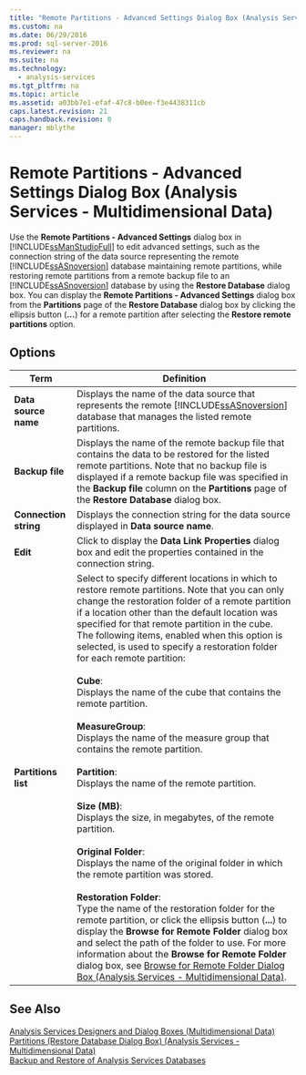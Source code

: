 ```yaml
---
title: "Remote Partitions - Advanced Settings Dialog Box (Analysis Services - Multidimensional Data)"
ms.custom: na
ms.date: 06/29/2016
ms.prod: sql-server-2016
ms.reviewer: na
ms.suite: na
ms.technology: 
  - analysis-services
ms.tgt_pltfrm: na
ms.topic: article
ms.assetid: a03bb7e1-efaf-47c8-b0ee-f3e4438311cb
caps.latest.revision: 21
caps.handback.revision: 0
manager: mblythe
---
```

# Remote Partitions - Advanced Settings Dialog Box (Analysis Services - Multidimensional Data)
Use the **Remote Partitions - Advanced Settings** dialog box in [!INCLUDE[ssManStudioFull](../../Topics/TopicNameContainA/tokens/ssManStudioFull_md.md)] to edit advanced settings, such as the connection string of the data source representing the remote [!INCLUDE[ssASnoversion](../../Topics/TopicNameContainA/tokens/ssASnoversion_md.md)] database maintaining remote partitions, while restoring remote partitions from a remote backup file to an [!INCLUDE[ssASnoversion](../../Topics/TopicNameContainA/tokens/ssASnoversion_md.md)] database by using the **Restore Database** dialog box. You can display the **Remote Partitions - Advanced Settings** dialog box from the **Partitions** page of the **Restore Database** dialog box by clicking the ellipsis button (**...**) for a remote partition after selecting the **Restore remote partitions** option.  
  
## Options  
  
|Term|Definition|  
|----------|----------------|  
|**Data source name**|Displays the name of the data source that represents the remote [!INCLUDE[ssASnoversion](../../Topics/TopicNameContainA/tokens/ssASnoversion_md.md)] database that manages the listed remote partitions.|  
|**Backup file**|Displays the name of the remote backup file that contains the data to be restored for the listed remote partitions. Note that no backup file is displayed if a remote backup file was specified in the **Backup file** column on the **Partitions** page of the **Restore Database** dialog box.|  
|**Connection string**|Displays the connection string for the data source displayed in **Data source name**.|  
|**Edit**|Click to display the **Data Link Properties** dialog box and edit the properties contained in the connection string.|  
|**Partitions list**|Select to specify different locations in which to restore remote partitions.  Note that you can only change the restoration folder of a remote partition if a location other than the default location was specified for that remote partition in the cube. The following items, enabled when this option is selected, is used to specify a restoration folder for each remote partition:<br /><br /> **Cube**:<br />                      Displays the name of the cube that contains the remote partition.<br /><br /> **MeasureGroup**:<br />                      Displays the name of the measure group that contains the remote partition.<br /><br /> **Partition**:<br />                      Displays the name of the remote partition.<br /><br /> **Size (MB)**:<br />                      Displays the size, in megabytes, of the remote partition.<br /><br /> **Original Folder**:<br />                      Displays the name of the original folder in which the remote partition was stored.<br /><br /> **Restoration Folder**:<br />                      Type the name of the restoration folder for the remote partition, or click the ellipsis button (**...**) to display the **Browse for Remote Folder** dialog box and select the path of the folder to use. For more information about the **Browse for Remote Folder** dialog box, see [Browse for Remote Folder Dialog Box (Analysis Services - Multidimensional Data)](../../Topics/TopicNameNotContainA/Browse-for-Remote-Folder-Dialog-Box--Analysis-Services---Multidimensional-Data-.md).|  
  
## See Also  
 [Analysis Services Designers and Dialog Boxes (Multidimensional Data)](../../Topics/TopicNameNotContainA/Analysis-Services-Designers-and-Dialog-Boxes--Multidimensional-Data-.md)   
 [Partitions (Restore Database Dialog Box) (Analysis Services - Multidimensional Data)](../../Topics/TopicNameNotContainA/Partitions--Restore-Database-Dialog-Box---Analysis-Services---Multidimensional-Data-.md)   
 [Backup and Restore of Analysis Services Databases](../../Topics/TopicNameNotContainA/Backup-and-Restore-of-Analysis-Services-Databases.md)